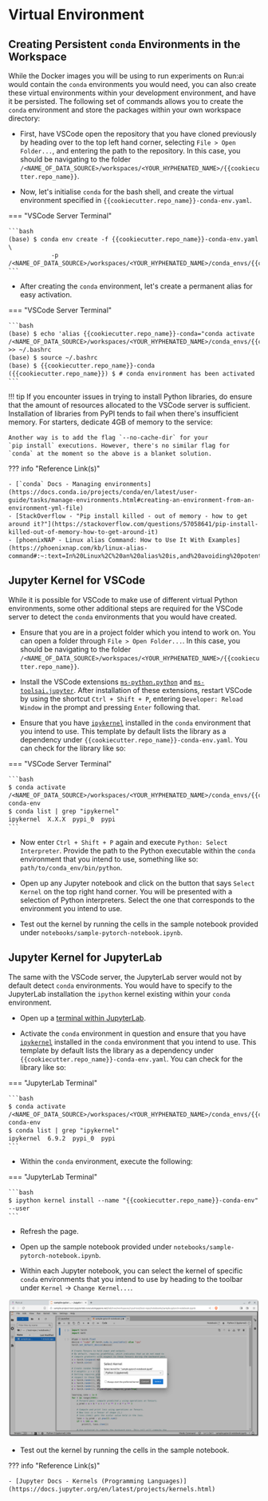 # Virtual Environment

## Creating Persistent `conda` Environments in the Workspace

While the Docker images you will be using to run experiments on Run:ai
would contain the `conda` environments you would need, you can also
create these virtual environments within your development environment,
and have it be persisted. The following set of commands allows you to
create the `conda` environment and store the packages within your own
workspace directory:

- First, have VSCode open the repository that you have cloned
  previously by heading over to the top left hand corner, selecting
  `File > Open Folder...`, and entering the path to the repository.
  In this case, you should be navigating to the folder
  `/<NAME_OF_DATA_SOURCE>/workspaces/<YOUR_HYPHENATED_NAME>/{{cookiecutter.repo_name}}`.

- Now, let's initialise `conda` for the bash shell, and create
  the virtual environment specified in
  `{{cookiecutter.repo_name}}-conda-env.yaml`.

=== "VSCode Server Terminal"

    ```bash
    (base) $ conda env create -f {{cookiecutter.repo_name}}-conda-env.yaml \
                -p /<NAME_OF_DATA_SOURCE>/workspaces/<YOUR_HYPHENATED_NAME>/conda_envs/{{cookiecutter.repo_name}}
    ```

- After creating the `conda` environment, let's create a permanent
  alias for easy activation.

=== "VSCode Server Terminal"

    ```bash
    (base) $ echo 'alias {{cookiecutter.repo_name}}-conda="conda activate /<NAME_OF_DATA_SOURCE>/workspaces/<YOUR_HYPHENATED_NAME>/conda_envs/{{cookiecutter.repo_name}}"' >> ~/.bashrc
    (base) $ source ~/.bashrc
    (base) $ {{cookiecutter.repo_name}}-conda
    ({{cookiecutter.repo_name}}) $ # conda environment has been activated
    ```

!!! tip
    If you encounter issues in trying to install Python libraries,
    do ensure that the amount of resources allocated to the VSCode
    server is sufficient. Installation of libraries from PyPI tends
    to fail when there's insufficient memory. For starters, dedicate
    4GB of memory to the service:

    Another way is to add the flag `--no-cache-dir` for your
    `pip install` executions. However, there's no similar flag for
    `conda` at the moment so the above is a blanket solution.

??? info "Reference Link(s)"

    - [`conda` Docs - Managing environments](https://docs.conda.io/projects/conda/en/latest/user-guide/tasks/manage-environments.html#creating-an-environment-from-an-environment-yml-file)
    - [StackOverflow - "Pip install killed - out of memory - how to get around it?"](https://stackoverflow.com/questions/57058641/pip-install-killed-out-of-memory-how-to-get-around-it)
    - [phoenixNAP - Linux alias Command: How to Use It With Examples](https://phoenixnap.com/kb/linux-alias-command#:~:text=In%20Linux%2C%20an%20alias%20is,and%20avoiding%20potential%20spelling%20errors.)

## Jupyter Kernel for VSCode

While it is possible for VSCode to make use of different virtual Python
environments, some other additional steps are required for the VSCode
server to detect the `conda` environments that you would have created.

- Ensure that you are in a project folder which you intend to work
  on. You can open a folder through `File > Open Folder...`.
  In this case, you should be navigating to the folder
  `/<NAME_OF_DATA_SOURCE>/workspaces/<YOUR_HYPHENATED_NAME>/{{cookiecutter.repo_name}}`.

- Install the VSCode extensions
  [`ms-python.python`](https://marketplace.visualstudio.com/items?itemName=ms-python.python)
  and
  [`ms-toolsai.jupyter`](https://marketplace.visualstudio.com/items?itemName=ms-toolsai.jupyter).
  After installation of these extensions, restart VSCode by using
  the shortcut `Ctrl + Shift + P`, entering `Developer: Reload Window` in the
  prompt and pressing `Enter` following that.

- Ensure that you have
  [`ipykernel`](https://ipython.readthedocs.io/en/stable/install/kernel_install.html)
  installed in the `conda` environment that you intend to use.
  This template by default lists the library as a dependency under
  `{{cookiecutter.repo_name}}-conda-env.yaml`. You can check for the
  library like so:

=== "VSCode Server Terminal"

    ```bash
    $ conda activate /<NAME_OF_DATA_SOURCE>/workspaces/<YOUR_HYPHENATED_NAME>/conda_envs/{{cookiecutter.repo_name}}-conda-env
    $ conda list | grep "ipykernel"
    ipykernel  X.X.X  pypi_0  pypi
    ```

- Now enter `Ctrl + Shift + P` again and execute `Python: Select Interpreter`.
  Provide the path to the Python executable within the `conda`
  environment that you intend to use, something like so:
  `path/to/conda_env/bin/python`.

- Open up any Jupyter notebook and click on the button that says
  `Select Kernel` on the top right hand corner. You will be presented
  with a selection of Python interpreters. Select the one that
  corresponds to the environment you intend to use.

- Test out the kernel by running the cells in the sample notebook
  provided under `notebooks/sample-pytorch-notebook.ipynb`.

## Jupyter Kernel for JupyterLab

The same with the VSCode server, the JupyterLab server
would not by default detect `conda` environments. You would have to
specify to the JupyterLab installation the `ipython` kernel existing
within your `conda` environment.

- Open up a
  [terminal within JupyterLab](https://jupyterlab.readthedocs.io/en/stable/user/terminal.html).

- Activate the `conda` environment in question and ensure that you have
  [`ipykernel`](https://ipython.readthedocs.io/en/stable/install/kernel_install.html)
  installed in the `conda` environment that you intend to use.
  This template by default lists the library as a dependency under
  `{{cookiecutter.repo_name}}-conda-env.yaml`. You can check for the
  library like so:

=== "JupyterLab Terminal"

    ```bash
    $ conda activate /<NAME_OF_DATA_SOURCE>/workspaces/<YOUR_HYPHENATED_NAME>/conda_envs/{{cookiecutter.repo_name}}-conda-env
    $ conda list | grep "ipykernel"
    ipykernel  6.9.2  pypi_0  pypi
    ```

- Within the `conda` environment, execute the following:

=== "JupyterLab Terminal"

    ```bash
    $ ipython kernel install --name "{{cookiecutter.repo_name}}-conda-env" --user
    ```

- Refresh the page.

- Open up the sample notebook provided under `notebooks/sample-pytorch-notebook.ipynb`.

- Within each Jupyter notebook, you can select the kernel of
  specific `conda` environments that you intend to use by heading to
  the toolbar under
  `Kernel` -> `Change Kernel...`.

![Run:ai - JupyterLab Server Change Kernel](assets/screenshots/runai-jupyterlab-server-change-kernel.png)

- Test out the kernel by running the cells in the sample notebook.

??? info "Reference Link(s)"

    - [Jupyter Docs - Kernels (Programming Languages)](https://docs.jupyter.org/en/latest/projects/kernels.html)
